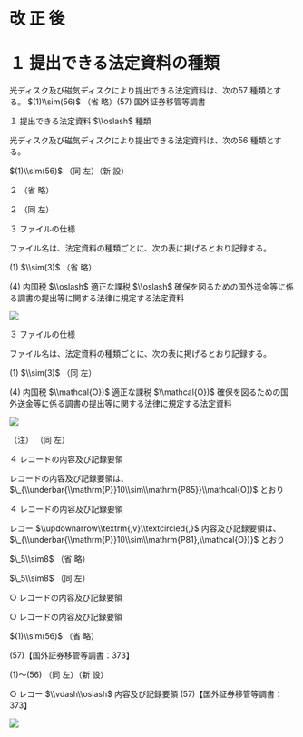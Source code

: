 # 改 正 後

# １ 提出できる法定資料の種類

光ディスク及び磁気ディスクにより提出できる法定資料は、次の57 種類とする。 $(1)\\sim(56)$ （省 略）(57) 国外証券移管等調書

１ 提出できる法定資料 $\\oslash$ 種類

光ディスク及び磁気ディスクにより提出できる法定資料は、次の56 種類とする。

$(1)\\sim(56)$ （同 左）（新 設）

２ （省 略）

２ （同 左）

３ ファイルの仕様

ファイル名は、法定資料の種類ごとに、次の表に掲げるとおり記録する。

(1) $\\sim(3)$ （省 略）

(4) 内国税 $\\oslash$ 適正な課税 $\\oslash$ 確保を図るための国外送金等に係る調書の提出等に関する法律に規定する法定資料

![](https://www.nta.go.jp/tmp/17e72700-3cfb-413b-adda-303c7151a651/images/e85c2ecbca7674bad5679cbb9970b3b1c72306a40c0a1e9846f4c5c856ef0805.jpg)

３ ファイルの仕様

ファイル名は、法定資料の種類ごとに、次の表に掲げるとおり記録する。

(1) $\\sim(3)$ （同 左）

(4) 内国税 $\\mathcal{O})$ 適正な課税 $\\mathcal{O})$ 確保を図るための国外送金等に係る調書の提出等に関する法律に規定する法定資料

![](https://www.nta.go.jp/tmp/17e72700-3cfb-413b-adda-303c7151a651/images/e73c05bfb779f91446ba27fe368a22d2508a4cfef59550fa2eb66210040e4b0c.jpg)

（注） （同 左）

４ レコードの内容及び記録要領

レコードの内容及び記録要領は、 $\_{\\underbar{\\mathrm{P}}10\\sim\\mathrm{P85}}\\mathcal{O})$ とおり

４ レコードの内容及び記録要領

レコー $\\updownarrow\\textrm{,v}\\textcircled{,}$ 内容及び記録要領は、 $\_{\\underbar{\\mathrm{P}}10\\sim\\mathrm{P81},\\mathcal{O})}$ とおり

$\_5\\sim8$ （省 略）

$\_5\\sim8$ （同 左）

○ レコードの内容及び記録要領

○ レコードの内容及び記録要領

$(1)\\sim(56)$ （省 略）

(57)【国外証券移管等調書：373】

(1)～(56) （同 左）（新 設）

○ レコー $\\vdash\\oslash$ 内容及び記録要領 (57)【国外証券移管等調書：373】

![](https://www.nta.go.jp/tmp/17e72700-3cfb-413b-adda-303c7151a651/images/9a69b42f5f8d3304006c8390bc212e69bf33dba589a0db183fdfcf206c4b33bb.jpg)